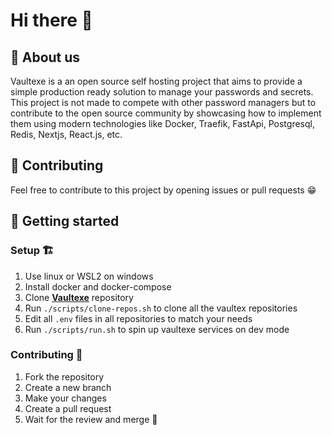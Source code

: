 # Hi there 👋

## 🙌  About us

Vaultexe is a an open source self hosting project that aims to provide a simple production ready solution to manage your passwords and secrets. This project is not made to compete with other password managers but to contribute to the open source community by showcasing how to implement them using modern technologies like Docker, Traefik, FastApi, Postgresql, Redis, Nextjs, React.js, etc.

## 🤝 Contributing

Feel free to contribute to this project by opening issues or pull requests 😁

## 🚀 Getting started

### Setup 🏗️

1. Use linux or WSL2 on windows
2. Install docker and docker-compose
3. Clone [**Vaultexe**](https://github.com/Vaultexe/vaultexe) repository
4. Run `./scripts/clone-repos.sh` to clone all the vaultex repositories
5. Edit all `.env` files in all repositories to match your needs
6. Run `./scripts/run.sh` to spin up vaultexe services on dev mode

### Contributing 🔨

1. Fork the repository
2. Create a new branch
3. Make your changes
4. Create a pull request
5. Wait for the review and merge 🥳
